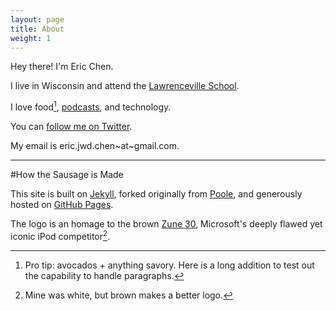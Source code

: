 ```yaml
---
layout: page
title: About
weight: 1
---
```


Hey there! I'm Eric Chen.

I live in Wisconsin and attend the [Lawrenceville School](http://www.lawrenceville.org/index.aspx).

I love food[^1], [podcasts](/my-favorite-podcasts), and technology.

You can [follow me on Twitter](https://twitter.com/ericjwdchen).

My email is eric.jwd.chen~at~gmail.com.

<hr>

#How the Sausage is Made

This site is built on [Jekyll](http://jekyllrb.com/), forked originally from [Poole](http://getpoole.com/), and generously hosted on [GitHub Pages](https://pages.github.com/).

The logo is an homage to the brown [Zune 30](http://en.wikipedia.org/wiki/Zune_30), Microsoft's deeply flawed yet iconic iPod competitor[^2].

[^1]: Pro tip: avocados + anything savory. Here is a long addition to test out the capability to handle paragraphs.

[^2]: Mine was white, but brown makes a better logo.
